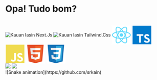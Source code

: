 # Opa! Tudo bom?

<div style="display: inline_block">  
  <br/>
  <img align="center" alt="Kauan Iasin Next.Js" height="60" width="60" src="https://cdn.jsdelivr.net/gh/devicons/devicon@latest/icons/nextjs/nextjs-plain.svg" />        
  <img align="center" alt="Kauan Iasin Tailwind.Css" height="60" width="60" src="https://cdn.jsdelivr.net/gh/devicons/devicon@latest/icons/tailwindcss/tailwindcss-original.svg" />
  <img align="center" alt="Kauan Iasin React" height="60" width="60" src="https://raw.githubusercontent.com/devicons/devicon/master/icons/react/react-original.svg">
  <img align="center" alt="Kauan Iasin TypeScript" height="60" width="60" src="https://raw.githubusercontent.com/devicons/devicon/master/icons/typescript/typescript-plain.svg">
  <img align="center" alt="Kauan Iasin Javascript" height="60" width="60" src="https://raw.githubusercontent.com/devicons/devicon/master/icons/javascript/javascript-plain.svg">
  <img align="center" alt="Kauan Iasin HTML" height="60" width="60" src="https://raw.githubusercontent.com/devicons/devicon/master/icons/html5/html5-original.svg">
  <img align="center" alt="Kauan Iasin Css" height="60" width="60" src="https://raw.githubusercontent.com/devicons/devicon/master/icons/css3/css3-original.svg">
</div>
<div>
  <img height="250rem" src="https://github-readme-stats.vercel.app/api/top-langs/?username=anuraghazra&size_weight=0.5&count_weight=0.5&theme=chartreuse-dark"/>
  <img height="250rem" src="https://github-readme-stats.vercel.app/api?username=srkain&show_icons=true&theme=chartreuse-dark"/>
</div>
![Snake animation](https://github.com/srkain)

